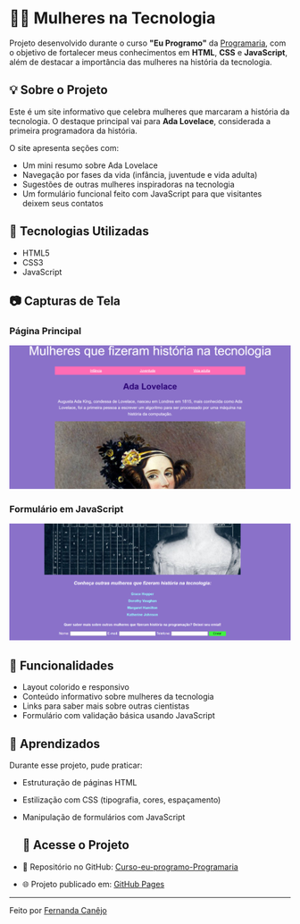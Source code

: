 # 👩‍💻 Mulheres na Tecnologia

Projeto desenvolvido durante o curso **"Eu Programo"** da [Programaria](https://programaria.org/), com o objetivo de fortalecer meus conhecimentos em **HTML**, **CSS** e **JavaScript**, além de destacar a importância das mulheres na história da tecnologia.

## 💡 Sobre o Projeto

Este é um site informativo que celebra mulheres que marcaram a história da tecnologia. O destaque principal vai para **Ada Lovelace**, considerada a primeira programadora da história.

O site apresenta seções com:

- Um mini resumo sobre Ada Lovelace
- Navegação por fases da vida (infância, juventude e vida adulta)
- Sugestões de outras mulheres inspiradoras na tecnologia
- Um formulário funcional feito com JavaScript para que visitantes deixem seus contatos

## 🔧 Tecnologias Utilizadas

- HTML5
- CSS3
- JavaScript

## 📷 Capturas de Tela

### Página Principal
![Página Ada Lovelace](./images/pagina-principal.png)

### Formulário em JavaScript
![Formulário](./images/formulario.png)


## 🚀 Funcionalidades

- Layout colorido e responsivo
- Conteúdo informativo sobre mulheres da tecnologia
- Links para saber mais sobre outras cientistas
- Formulário com validação básica usando JavaScript

## 🧠 Aprendizados

Durante esse projeto, pude praticar:

- Estruturação de páginas HTML
- Estilização com CSS (tipografia, cores, espaçamento)
- Manipulação de formulários com JavaScript

  ## 🔗 Acesse o Projeto

- 🔎 Repositório no GitHub: [Curso-eu-programo-Programaria](https://github.com/fernandacanejo/Curso-eu-programo-Programaria)
- 🌐 Projeto publicado em: [GitHub Pages](https://fernandacanejo.github.io/Curso-eu-programo-Programaria/)

---


Feito por [Fernanda Canêjo](https://github.com/fernandacanejo)
